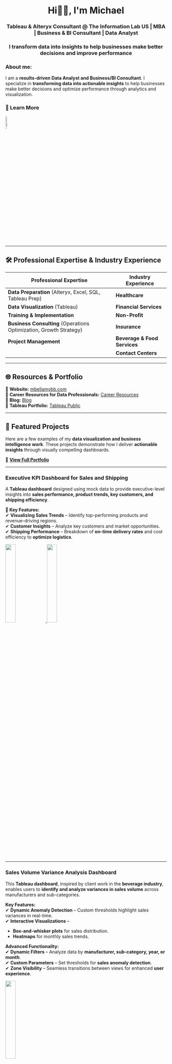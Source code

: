 <h1 align="center">Hi👋🏾, I'm Michael</h1>
<h3 align="center"> Tableau & Alteryx Consultant @ The Information Lab US | MBA | Business & BI Consultant | Data Analyst </h3>   
<h3 align="center"> I transform data into insights to help businesses make better decisions and improve performance </h3>

### About me:
I am a **results-driven Data Analyst and Business/BI Consultant**. I specialize in **transforming data into actionable insights** to help businesses make better decisions and optimize performance through analytics and visualization.  
### 🔗 Learn More  
<a href="https://www.linkedin.com/in/mbellamybb/" target="_blank">
    <img src="https://i.ibb.co/QD7pFL0/linkedIn.png" alt="LinkedIn" width="10%">
</a>

---

## 🛠 Professional Expertise & Industry Experience  

| **Professional Expertise** | **Industry Experience** |
|---------------------------|------------------------|
| **Data Preparation** (Alteryx, Excel, SQL, Tableau Prep) | **Healthcare** |
| **Data Visualization** (Tableau) | **Financial Services** |
| **Training & Implementation** | **Non-Profit** |
| **Business Consulting** (Operations Optimization, Growth Strategy) | **Insurance** |
| **Project Management** | **Beverage & Food Services** |
| | **Contact Centers** |

---

## 🌐 Resources & Portfolio  

🔹 **Website:** [mbellamybb.com](https://www.mbellamybb.com/)  
🔹 **Career Resources for Data Professionals:** [Career Resources](https://www.mbellamybb.com/career-resources)  
🔹 **Blog:** [Blog](https://www.mbellamybb.com/blog)  
🔹 **Tableau Portfolio:** [Tableau Public](https://public.tableau.com/app/profile/mbellamybb)  

---
## 🚀 Featured Projects  

Here are a few examples of my **data visualization and business intelligence work**. These projects demonstrate how I deliver **actionable insights** through visually compelling dashboards.  

🔗 **[View Full Portfolio](https://www.mbellamybb.com/portfolio)**  

---

### Executive KPI Dashboard for Sales and Shipping  

A **Tableau dashboard** designed using mock data to provide executive-level insights into **sales performance, product trends, key customers, and shipping efficiency**.  

**🔹 Key Features:**  
✔ **Visualizing Sales Trends** – Identify top-performing products and revenue-driving regions.  
✔ **Customer Insights** – Analyze key customers and market opportunities.  
✔ **Shipping Performance** – Breakdown of **on-time delivery rates** and cost efficiency to **optimize logistics**.  

<a href="https://public.tableau.com/views/NorthwindTraders-AnnualPerformanceReview/NorthwindTraders-SalesPerformance">
      <img src="https://public.tableau.com/thumb/views/NorthwindTraders-AnnualPerformanceReview/NorthwindTraders-SalesPerformance" width="25%">
      </a>
<a href="[https://public.tableau.com/views/NorthwindTraders-AnnualPerformanceReview/NorthwindTraders-ShippingOverview?]">
      <img src="https://public.tableau.com/thumb/views/NorthwindTraders-AnnualPerformanceReview/NorthwindTraders-ShippingOverview?" width="25%">
</a>
  

---

### Sales Volume Variance Analysis Dashboard  

This **Tableau dashboard**, inspired by client work in the **beverage industry**, enables users to **identify and analyze variances in sales volume** across manufacturers and sub-categories.  

**Key Features:**  
✔ **Dynamic Anomaly Detection** – Custom thresholds highlight sales variances in real-time.  
✔ **Interactive Visualizations** –  
  - **Box-and-whisker plots** for sales distribution.  
  - **Heatmaps** for monthly sales trends.  

**Advanced Functionality:**  
✔ **Dynamic Filters** – Analyze data by **manufacturer, sub-category, year, or month**.  
✔ **Custom Parameters** – Set thresholds for **sales anomaly detection**.  
✔ **Zone Visibility** – Seamless transitions between views for enhanced **user experience**.  

<a href="https://public.tableau.com/views/Superstore-SalesVolumeVariance/Superstore-SalesVolumeAnalysis">
      <img src="https://public.tableau.com/thumb/views/Superstore-SalesVolumeVariance/Superstore-SalesVolumeAnalysis" width="25%">
</a>

---

### West Coast Telecom Churn and Customer Analysis Dashboard  

A **Tableau dashboard** created using **mock data** to simulate **real-world churn analysis**. This tool provides actionable insights into **customer retention, revenue impact, and demographic segmentation** for telecom companies.  

**Key Features:**  
✔ **Churn Analysis** –  
  - **Churn vs. Retention Metrics** – Visualizes a **26.5% churn rate**, retention rates, and revenue impact ($3.7M lost, $17.6M retained).  
  - **Demographics Breakdown** – Identifies high-risk customer groups (e.g., **males aged 25–44**).  
  - **Customer Behavior Insights** – Tracks churn by **tenure and contract type** to uncover **retention strategies**.  
  - **Churn Drivers** – Analyzes why customers leave (**competition, dissatisfaction, pricing issues**).  

✔ **Customer Segmentation** –  
  - **High-Value vs. Low-Value Customers** – Identifies revenue distribution (**85% from high-value customers**).  
  - **Retention Strategies** – Tailors customer engagement plans based on **demographics and churn reasons**.  

<a href="https://public.tableau.com/views/WestCoastTelecom-ChurnReportAnalysis/CustomerAnalysis">
      <img src="https://public.tableau.com/thumb/views/WestCoastTelecom-ChurnReportAnalysis/CustomerAnalysis" width="25%">
</a>

---

### Empowering Global Conservation Efforts with Real-Time Data Dashboards  

What if data could help **protect rainforests and improve global communities**? That was the challenge faced by **Health In Harmony**, a non-profit tackling environmental and healthcare issues.  

As part of **TIL+**, an initiative from The Information Lab, I helped **transform Health In Harmony’s data processes** by developing **real-time Tableau dashboards** that improved **data accessibility and decision-making**.  

**Key Features:**  
✔ **Tableau Cloud Optimization** – Organized data sources and improved stakeholder access.  
✔ **Data Pipeline Overhaul** – Standardized and cleaned up reporting data.  
✔ **Interactive Dashboards** – Built real-time visualizations for program tracking.  
✔ **Training & Adoption** – Conducted **hands-on training sessions** for the organization.  

**Results:**  
✔ **Increased Accessibility** – Field teams gained **real-time access** to program data.  
✔ **Improved Decision-Making** – Streamlined reporting for faster insights.  
✔ **Operational Impact** – Enhanced tracking of **health and conservation metrics**.  

<a href="https://www.linkedin.com/posts/the-information-lab_health-in-harmony-til-case-study-activity-7219741952609583104-7AKd/?utm_source=share&utm_medium=member_desktop">
      <img src="https://i.ibb.co/F4vmDw9n/Screenshot-2025-01-15-at-8-18-43-PM.png" width="25%">
</a>

---


## 🤝 Connect with Me  

<p align="left" style="display: flex; gap: 10px;">
  <a href="https://public.tableau.com/app/profile/mbellamybb/vizzes" target="_blank">
      <img src="https://i.ibb.co/6RYfM3D0/tableau.png" alt="Tableau" height="40" />
  </a>
  <a href="https://www.linkedin.com/in/mbellamybb/" target="_blank">
      <img src="https://upload.wikimedia.org/wikipedia/commons/c/ca/LinkedIn_logo_initials.png" alt="LinkedIn" height="40" />
  </a>
  <a href="https://github.com/mbellamybb" target="_blank">
      <img src="https://upload.wikimedia.org/wikipedia/commons/9/91/Octicons-mark-github.svg" alt="GitHub" height="40" />
  </a>
  <a href="https://www.threads.net/@mbellamybb" target="_blank">
      <img src="https://i.ibb.co/LhsLwVBX/threads.png" alt="Threads" height="40" />
  </a>
  <a href="https://bsky.app/profile/mbellamybb.com" target="_blank">
      <img src="https://i.ibb.co/TBKTXw5t/Bluesky-Logo-svg.png" alt="Bluesky" height="40" />
  </a>
</p>

---

## 🛠 Technologies & Environments  

### **Data Preparation & Analysis**  
<p align="left">
  <a href="https://www.microsoft.com/en-us/microsoft-365/excel" target="_blank">
      <img src="https://i.ibb.co/PZ9Jw103/Microsoft-Office-Excel-2019-present-svg.png" alt="Excel" height="50" />
  </a>
  <a href="https://aws.amazon.com/athena/" target="_blank">
      <img src="https://i.ibb.co/zWB61B1X/amazon-athena-cover.png" alt="Amazon Athena" height="50" />
  </a>
       <img src="https://i.ibb.co/MsG1CDC/SQL-Library.png" alt="MySQL" height="50" />
  </a>
  <a href="https://www.snowflake.com/" target="_blank">
      <img src="https://i.ibb.co/V03Gw8Lk/Snowflake-Inc-Logo-wine.png" alt="Snowflake" height="50" />
  </a>
  <a href="https://www.tableau.com/products/prep" target="_blank">
      <img src="https://i.ibb.co/3yStDbtY/tableau-prep.png" alt="Tableau Prep" height="50" />
  </a>
  <a href="https://www.alteryx.com/products/alteryx-designer" target="_blank">
      <img src="https://i.ibb.co/7K2fHsr/2.png" alt="Alteryx Designer" height="50" />
  </a>
</p>

### **Visualization**  
<p align="left">
  <a href="https://www.tableau.com/" target="_blank">
      <img src="https://i.ibb.co/6RYfM3D0/tableau.png" alt="Tableau" height="50" />
  </a>
</p>

### **Project Management & Collaboration Tools**  
<p align="left">
  <a href="https://www.atlassian.com/software/confluence" target="_blank">
      <img src="https://i.ibb.co/1GC4nvBY/Confluence-Emblem.png" alt="Confluence" height="50" />
  </a>
  <a href="https://www.atlassian.com/software/jira" target="_blank">
      <img src="https://i.ibb.co/HDP0HyD4/Jira-Logo-svg.png" alt="Jira" height="50" />
  </a>
  <a href="https://workspace.google.com/" target="_blank">
      <img src="https://i.ibb.co/m5WLtd6K/Google-Workspace-Symbol.png" alt="Google Workspace" height="50" />
  </a>
  <a href="https://www.microsoft.com/en-us/microsoft-365" target="_blank">
      <img src="https://i.ibb.co/9HQQjHdJ/Microsoft-Office-Logo-wine.png" alt="Microsoft Office" height="50" />
  </a>
</p>
